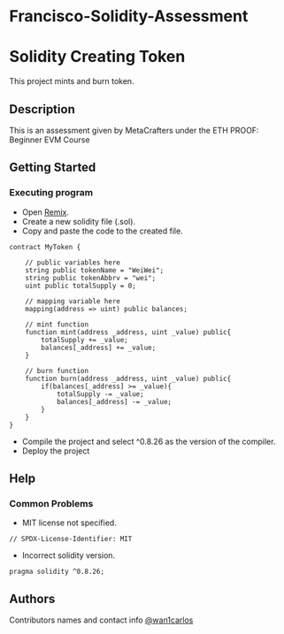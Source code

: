 # Francisco-Solidity-Assessment
# Solidity Creating Token

This project mints and burn token.

## Description

This is an assessment given by MetaCrafters under the ETH PROOF: Beginner EVM Course

## Getting Started

### Executing program

* Open [Remix](https://remix.ethereum.org/).
* Create a new solidity file (.sol).
* Copy and paste the code to the created file.
```
contract MyToken {

    // public variables here
    string public tokenName = "WeiWei";
    string public tokenAbbrv = "wei";
    uint public totalSupply = 0;

    // mapping variable here
    mapping(address => uint) public balances;

    // mint function
    function mint(address _address, uint _value) public{
        totalSupply += _value;
        balances[_address] += _value;
    }

    // burn function
    function burn(address _address, uint _value) public{
        if(balances[_address] >= _value){
            totalSupply -= _value;
            balances[_address] -= _value;
        }
    }
}
```
* Compile the project and select ^0.8.26 as the version of the compiler.
* Deploy the project
  
## Help

### Common Problems
* MIT license not specified.
```
// SPDX-License-Identifier: MIT
```
* Incorrect solidity version.
```
pragma solidity ^0.8.26;
```

## Authors

Contributors names and contact info
[@wan1carlos](https://github.com/wan1carlos)
